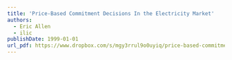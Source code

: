 ```yaml
---
title: 'Price-Based Commitment Decisions In the Electricity Market'
authors:
  - Eric Allen
  - ilic
publishDate: 1999-01-01
url_pdf: https://www.dropbox.com/s/mgy3rrul9o0uyiq/price-based-commitment-decisions-in-the-electricity-market.pdf?dl=0
---
```

